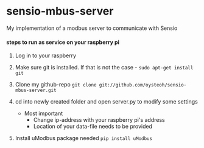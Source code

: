 # sensio-mbus-server
My implementation of a modbus server to communicate with Sensio 

#### steps to run as service on your raspberry pi

1. Log in to your raspberry 
2. Make sure git is installed. If that is not the case - ```sudo apt-get install git```
3. Clone my github-repo ```git clone git://github.com/oysteoh/sensio-mbus-server.git```
4. cd into newly created folder and open server.py to modify some settings
   - Most important
       - Change ip-address with your raspberry pi's address
       - Location of your data-file needs to be provided


5. Install uModbus package needed ```pip install uModbus```
